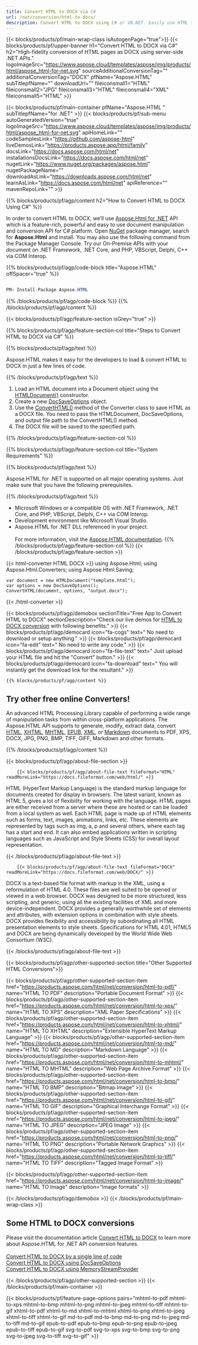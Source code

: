 ```yaml
---
title: Convert HTML to DOCX via C# 
url: /net/conversion/html-to-docx/ 
description: Convert HTML to DOCX using C# or VB.NET. Easily use HTML to DOCX converter API within ASP.NET or any .NET application. 
---
```


{{< blocks/products/pf/main-wrap-class isAutogenPage="true">}}
{{< blocks/products/pf/upper-banner h1="Convert HTML to DOCX via C#" h2="High-fidelity conversion of HTML pages as DOCX using server-side .NET APIs." logoImageSrc="https://www.aspose.cloud/templates/aspose/img/products/html/aspose_html-for-net.svg" sourceAdditionalConversionTag="" additionalConversionTag="DOCX" pfName="Aspose.HTML" subTitlepfName="" downloadUrl="" fileiconsmall1="HTML" fileiconsmall2="JPG" fileiconsmall3="HTML" fileiconsmall4="XML" fileiconsmall5="HTML" >}}

{{< blocks/products/pf/main-container pfName="Aspose.HTML " subTitlepfName="for .NET" >}}
{{< blocks/products/pf/sub-menu autoGeneratedVersion="true" logoImageSrc="https://www.aspose.cloud/templates/aspose/img/products/html/aspose_html-for-net.svg" apiHomeLink="" codeSamplesLink="https://github.com/aspose-html" liveDemosLink="https://products.aspose.app/html/family" docsLink="https://docs.aspose.com/html/net" installationsDocsLink="https://docs.aspose.com/html/net" nugetLink="https://www.nuget.org/packages/aspose.html" nugetPackageName="" downloadAsLink="https://downloads.aspose.com/html/net" learnAsLink="https://docs.aspose.com/html/net" apiReference="" mavenRepoLink="" >}}

{{% blocks/products/pf/agp/content h2="How to Convert HTML to DOCX Using C#" %}}

In order to convert HTML to DOCX, we’ll use <a href="https://products.aspose.com/html/net">Aspose.Html for .NET</a> API which is a feature-rich, powerful and easy to use document manipulation and conversion API for C# platform. Open <a href="https://www.nuget.org/packages/aspose.html">NuGet</a> package manager, search for <b>Aspose.Html</b> and install. You may also use the following command from the Package Manager Console. Try our On-Premise APIs with your document on .NET Framework, .NET Core, and PHP, VBScript, Delphi, C++ via COM Interop.

{{% blocks/products/pf/agp/code-block title="Aspose.HTML" offSpacer="true" %}}
```cs

PM> Install-Package Aspose.HTML
```
{{% /blocks/products/pf/agp/code-block %}}
{{% /blocks/products/pf/agp/content %}}

{{< blocks/products/pf/agp/feature-section isGrey="true" >}}

{{% blocks/products/pf/agp/feature-section-col title="Steps to Convert HTML to DOCX via C#" %}}

{{% blocks/products/pf/agp/text %}}

Aspose.HTML makes it easy for the developers to load & convert HTML to DOCX in just a few lines of code.

{{% /blocks/products/pf/agp/text %}}

1. Load an HTML document into a Document object using the [HTMLDocument()](https://apireference.aspose.com/html/net/aspose.html/htmldocument/constructors/10) constructor.
1. Create a new [DocSaveOptions](https://apireference.aspose.com/html/net/aspose.html.saving/docsaveoptions) object.
1. Use the [ConvertHTML()](https://apireference.aspose.com/html/net/aspose.html.converters.converter/converthtml/methods/1) method of the Converter class to save HTML as a DOCX file. You need to pass the HTMLDocument, DocSaveOptions, and output file path to the ConvertHTML() method.
1. The DOCX file will be saved to the specified path.


{{% /blocks/products/pf/agp/feature-section-col %}}

{{% blocks/products/pf/agp/feature-section-col title="System Requirements" %}}

{{% blocks/products/pf/agp/text %}}

 Aspose.HTML for .NET is supported on all major operating systems. Just make sure that you have the following prerequisites.

{{% /blocks/products/pf/agp/text %}}

-  Microsoft Windows or a compatible OS with .NET Framework, .NET Core, and PHP, VBScript, Delphi, C++ via COM Interop.
-  Development environment like Microsoft Visual Studio.
-  Aspose.HTML for .NET DLL referenced in your project.</br></br>
For more information, visit the [Aspose.HTML documentation](https://docs.aspose.com/html/net/getting-started/system-requirements/).
{{% /blocks/products/pf/agp/feature-section-col %}}
{{< /blocks/products/pf/agp/feature-section >}}
<p></p> 

{{< html-converter HTML DOCX >}}
using Aspose.Html;
using Aspose.Html.Converters;
using Aspose.Html.Saving;

	var document = new HTMLDocument("template.html"); 	
	var options = new DocSaveOptions();
	ConvertHTML(document, options, "output.docx");  
{{< /html-converter >}} 

<!-- aboutfile Starts -->

{{< blocks/products/pf/agp/demobox sectionTitle="Free App to Convert HTML to DOCX" sectionDescription="Check our live demos for [HTML to DOCX conversion](https://products.aspose.app/html/conversion/html-to-docx) with following benefits." >}}
        {{< blocks/products/pf/agp/democard icon="fa-cogs" text=" No need to download or setup anything." >}}
        {{< blocks/products/pf/agp/democard icon="fa-edit" text=" No need to write any code." >}}
        {{< blocks/products/pf/agp/democard icon="fa-file-text" text=" Just upload your HTML file and hit the \"Convert\" button." >}}
        {{< blocks/products/pf/agp/democard icon="fa-download" text=" You will instantly get the download link for the resultant." >}}

    {{% blocks/products/pf/agp/content %}}
<h2>Try other free online Converters! </h2>
An advanced HTML Processing Library capable of performing a wide range of manipulation tasks from within cross-platform applications. The Aspose.HTML API supports to generate, modify, extract data, convert <a href="https://products.aspose.app/html/conversion/html" target="_blank">HTML</a>, <a href="https://products.aspose.app/html/conversion/xhtml" target="_blank">XHTML</a>, <a href="https://products.aspose.app/html/conversion/mhtml" target="_blank">MHTML</a>, <a href="https://products.aspose.app/html/conversion/epub" target="_blank">EPUB</a>, <a href="https://products.aspose.app/html/conversion/xml" target="_blank">XML</a>, or <a href="https://products.aspose.app/html/conversion/md" target="_blank">Markdown</a> documents to PDF, XPS, DOCX, JPG, PNG, BMP, TIFF, GIFF, Markdown and other formats.
	
{{% /blocks/products/pf/agp/content %}} 
	
{{< blocks/products/pf/agp/about-file-section >}}    

        {{< blocks/products/pf/agp/about-file-text fileFormat="HTML" readMoreLink="https://docs.fileformat.com/web/html/" >}}
HTML (HyperText Markup Language) is the standard markup language for documents created for display in browsers. The latest variant, known as HTML 5, gives a lot of flexibility for working with the language. HTML pages are either received from a server where these are hosted or can be loaded from a local system as well. Each HTML page is made up of HTML elements such as forms, text, images, animations, links, etc. These elements are represented by tags such as img, a, p and several others, where each tag has a start and end. It can also embed applications written in scripting languages such as JavaScript and Style Sheets (CSS) for overall layout representation.

{{< /blocks/products/pf/agp/about-file-text >}}
    
        {{< blocks/products/pf/agp/about-file-text fileFormat="DOCX" readMoreLink="https://docs.fileformat.com/web/DOCX/" >}}
DOCX is a text-based file format with markup in the XML, using a reformulation of HTML 4.0. These files are well suited to be opened or viewed in a web browser. DOCX was designed to be more structured, less scripting, and generic; using all the existing facilities of XML and more device-independent. DOCX provides a generally worthwhile set of elements and attributes, with extension options in combination with style sheets. DOCX provides flexibility and accessibility by subordinating all HTML presentation elements to style sheets. Specifications for HTML 4.01, HTML5 and DOCX are being dynamically developed by the World Wide Web Consortium (W3C).

{{< /blocks/products/pf/agp/about-file-text >}}     


<!-- aboutfile Ends -->

{{< blocks/products/pf/agp/other-supported-section title="Other Supported HTML Conversions">}}

{{< blocks/products/pf/agp/other-supported-section-item href="https://products.aspose.com/html/net/conversion/html-to-pdf/" name="HTML TO PDF" description="Portable Document Format" >}}
{{< blocks/products/pf/agp/other-supported-section-item href="https://products.aspose.com/html/net/conversion/html-to-xps/" name="HTML TO XPS" description="XML Paper Specifications" >}}
{{< blocks/products/pf/agp/other-supported-section-item href="https://products.aspose.com/html/net/conversion/html-to-xhtml/" name="HTML TO XHTML" description="Extensible HyperText Markup Language" >}}
{{< blocks/products/pf/agp/other-supported-section-item href="https://products.aspose.com/html/net/conversion/html-to-md/" name="HTML TO MD" description="Markdown Language" >}}
{{< blocks/products/pf/agp/other-supported-section-item href="https://products.aspose.com/html/net/conversion/html-to-mhtml/" name="HTML TO MHTML" description="Web Page Archive Format" >}}
{{< blocks/products/pf/agp/other-supported-section-item href="https://products.aspose.com/html/net/conversion/html-to-bmp/" name="HTML TO BMP" description="Bitmap Image" >}}
{{< blocks/products/pf/agp/other-supported-section-item href="https://products.aspose.com/html/net/conversion/html-to-gif/" name="HTML TO GIF" description="Graphical Interchange Format" >}}
{{< blocks/products/pf/agp/other-supported-section-item href="https://products.aspose.com/html/net/conversion/html-to-jpeg/" name="HTML TO JPEG" description="JPEG Image" >}}
{{< blocks/products/pf/agp/other-supported-section-item href="https://products.aspose.com/html/net/conversion/html-to-png/" name="HTML TO PNG" description="Portable Network Graphics" >}}
{{< blocks/products/pf/agp/other-supported-section-item href="https://products.aspose.com/html/net/conversion/html-to-tiff/" name="HTML TO TIFF" description="Tagged Image Format" >}}

{{< blocks/products/pf/agp/other-supported-section-item href="https://products.aspose.com/html/net/conversion/html-to-image/" name="HTML TO Image" description="Image formats" >}}

{{< /blocks/products/pf/agp/demobox >}}
{{< /blocks/products/pf/main-wrap-class >}} 


<h2>Some HTML to DOCX conversions </h2>
Please visit the documentation article <a href="https://docs.aspose.com/html/net/converting-between-formats/html-to-docx/" target="_blank">Convert HTML to DOCX</a> to learn more about Aspose.HTML for .NET API conversion features.</br></br>
	
<div class="row">
	<div class="col-md-4">
		<a href="https://docs.aspose.com/html/net/converting-between-formats/html-to-docx/#html-to-docx-by-a-single-line-of-code" target="_blank">Convert HTML to DOCX by a single line of code</a>		
	</div>
	<div class="col-md-4">
		<a href="https://docs.aspose.com/html/net/converting-between-formats/html-to-docx/#convert-html-to-docx-using-docsaveoptions" target="_blank">Convert HTML to DOCX using DocSaveOptions</a>		
	</div>
	<div class="col-md-4">
		<a href="https://docs.aspose.com/html/net/converting-between-formats/html-to-docx/#output-stream-providers" target="_blank">Convert HTML to DOCX using MemoryStreamProvider</a>		
	</div>	
</div>  

{{< /blocks/products/pf/agp/other-supported-section >}}
{{< /blocks/products/pf/main-container >}} 

{{< blocks/products/pf/feature-page-options pairs="mhtml-to-pdf mhtml-to-xps mhtml-to-bmp mhtml-to-png mhtml-to-jpeg mhtml-to-tiff mhtml-to-gif xhtml-to-pdf xhtml-to-md xhtml-to-mhtml xhtml-to-png xhtml-to-jpeg xhtml-to-tiff xhtml-to-gif md-to-pdf md-to-bmp md-to-png md-to-jpeg md-to-tiff md-to-gif epub-to-pdf epub-to-bmp epub-to-png epub-to-jpeg epub-to-tiff epub-to-gif svg-to-pdf svg-to-xps svg-to-bmp svg-to-png svg-to-jpeg svg-to-tiff svg-to-gif" >}} 